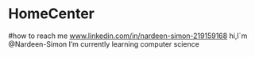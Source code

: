 # HomeCenter
#how to reach me www.linkedin.com/in/nardeen-simon-219159168
hi,I`m @Nardeen-Simon
I’m currently learning computer science

